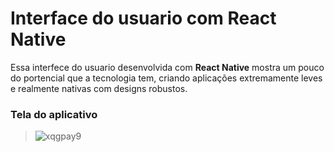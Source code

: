 # Interface do usuario com React Native

Essa interfece do usuario desenvolvida com **React Native** mostra um pouco do portencial que a tecnologia tem, criando aplicações extremamente leves e realmente nativas com designs robustos.

 ### Tela do aplicativo

> ![xqgpay9](https://user-images.githubusercontent.com/7758523/53283284-b6fd9a80-3722-11e9-828c-cf153d867f64.jpg)

